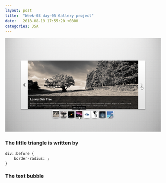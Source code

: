 ```yaml
---
layout: post
title:  "Week-03 day-05 Gallery project"
date:   2018-08-19 17:55:20 +0800
categories: JSA
---
```


![](./assert/slider.png)


### The little triangle is written by 
```
div::before {
	border-radius: ;
}
```

### The text bubble